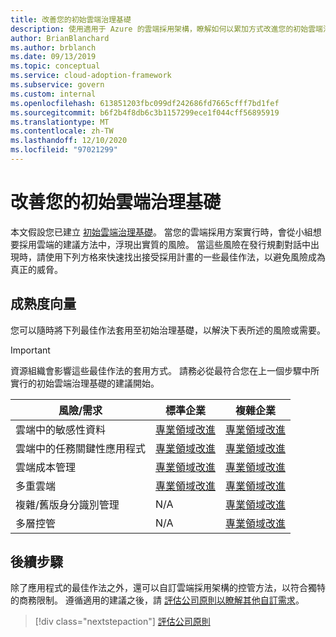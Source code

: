```yaml
---
title: 改善您的初始雲端治理基礎
description: 使用適用于 Azure 的雲端採用架構，瞭解如何以累加方式改進您的初始雲端治理基礎。
author: BrianBlanchard
ms.author: brblanch
ms.date: 09/13/2019
ms.topic: conceptual
ms.service: cloud-adoption-framework
ms.subservice: govern
ms.custom: internal
ms.openlocfilehash: 613851203fbc099df242686fd7665cfff7bd1fef
ms.sourcegitcommit: b6f2b4f8db6c3b1157299ece1f044cff56895919
ms.translationtype: MT
ms.contentlocale: zh-TW
ms.lasthandoff: 12/10/2020
ms.locfileid: "97021299"
---
```

# <a name="improve-your-initial-cloud-governance-foundation"></a>改善您的初始雲端治理基礎

本文假設您已建立 [初始雲端治理基礎](./initial-foundation.md)。 當您的雲端採用方案實行時，會從小組想要採用雲端的建議方法中，浮現出實質的風險。 當這些風險在發行規劃對話中出現時，請使用下列方格來快速找出接受採用計畫的一些最佳作法，以避免風險成為真正的威脅。

## <a name="maturity-vectors"></a>成熟度向量

您可以隨時將下列最佳作法套用至初始治理基礎，以解決下表所述的風險或需要。

> [!IMPORTANT]
> 資源組織會影響這些最佳作法的套用方式。 請務必從最符合您在上一個步驟中所實行的初始雲端治理基礎的建議開始。

| 風險/需求 | 標準企業 | 複雜企業 |
|---|---|---|
| 雲端中的敏感性資料 | [專業領域改進](./guides/standard/security-baseline-improvement.md) | [專業領域改進](./guides/complex/security-baseline-improvement.md) |
| 雲端中的任務關鍵性應用程式 | [專業領域改進](./guides/standard/resource-consistency-improvement.md) | [專業領域改進](./guides/complex/resource-consistency-improvement.md) |
| 雲端成本管理 | [專業領域改進](./guides/standard/cost-management-improvement.md) | [專業領域改進](./guides/complex/cost-management-improvement.md) |
| 多重雲端 | [專業領域改進](./guides/standard/multicloud-improvement.md) | [專業領域改進](./guides/complex/multicloud-improvement.md) |
| 複雜/舊版身分識別管理 | N/A | [專業領域改進](./guides/complex/identity-baseline-improvement.md) |
| 多層控管 | N/A | [專業領域改進](./guides/complex/multiple-layers-of-governance.md) |

## <a name="next-steps"></a>後續步驟

除了應用程式的最佳作法之外，還可以自訂雲端採用架構的控管方法，以符合獨特的商務限制。 遵循適用的建議之後，請 [評估公司原則以瞭解其他自訂需求](./corporate-policy.md)。

> [!div class="nextstepaction"]
> [評估公司原則](./corporate-policy.md)
